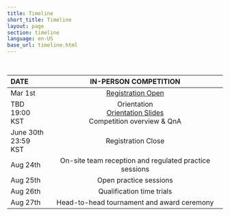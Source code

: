 ```yaml
---
title: Timeline
short_title: Timeline
layout: page
section: timeline
language: en-US
base_url: timeline.html
---
```

<br>

| DATE | IN-PERSON COMPETITION |
|:---|:---:|
| Mar 1st | [Registration Open]( ) |
| TBD <br> 19:00 KST | Orientation <br> [Orientation Slides]() <br> Competition overview & QnA |
| June 30th <br> 23:59 KST | Registration Close |
| Aug 24th | On-site team reception and regulated practice sessions |
| Aug 25th | Open practice sessions |
| Aug 26th | Qualification time trials |
| Aug 27th | Head-to-head tournament and award ceremony |

<br>

<!-- <div style="text-align: center;">
    <img src="../images/New_Timetable.png" lt="Competition Schedule" width="700">
</div> -->

<!-- | DATE | IN-PERSON COMPETITION |
|:---|:---:|
| June 6th | [Registration opens](https://docs.google.com/forms/d/1ycNog7lz3oYiwzHIJfmzt0CW0E1GGCBMy1FUQ7ij1AI/viewform?edit_requested=true) |
| Sep 20th <br> 19:00 KST |Orientation (Online Meeting) <br> [Meeting Link](https://unist-kr.zoom.us/j/87812180691) <br> Demonstrate expectations, prospective participants can ask questions |
| Sep 29th <br> 23:59 KST | Registration closes |
| Oct 28th | Competition Start |
| Oct 29th | Team Practice |
| Oct 30th | Qualification Session & Head-to-Head tournament racing |
| Oct 31th | Semi-Final & Final Racing | -->



<!-- competition<br> 
| Oct 17th | Introduction to F1/10th Challenges , Lectures on Autonomous Driving Technology |
| Oct 18th | Race Day(Time Trial) |
| Oct 19th | Race Day(Head to Head) , Award Ceremony -->
